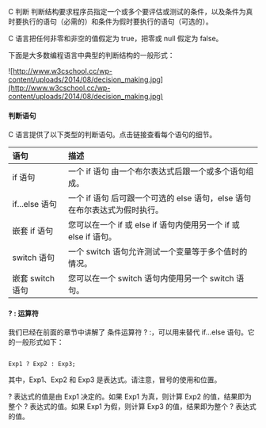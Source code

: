  C 判断
  判断结构要求程序员指定一个或多个要评估或测试的条件，以及条件为真时要执行的语句（必需的）和条件为假时要执行的语句（可选的）。

 C 语言把任何非零和非空的值假定为 true，把零或 null 假定为 false。

 下面是大多数编程语言中典型的判断结构的一般形式：

 ![http://www.w3cschool.cc/wp-content/uploads/2014/08/decision_making.jpg](http://www.w3cschool.cc/wp-content/uploads/2014/08/decision_making.jpg)


 
#### 判断语句

 C 语言提供了以下类型的判断语句。点击链接查看每个语句的细节。

 

|语句|描述|
|:--|:--|
|if 语句|一个 if 语句 由一个布尔表达式后跟一个或多个语句组成。|
|if...else 语句|一个 if 语句 后可跟一个可选的 else 语句，else 语句在布尔表达式为假时执行。|
|嵌套 if 语句|您可以在一个 if 或 else if 语句内使用另一个 if 或 else if 语句。|
|switch 语句|一个 switch 语句允许测试一个变量等于多个值时的情况。|
|嵌套 switch 语句|您可以在一个 switch 语句内使用另一个 switch  语句。|




#### ? : 运算符

 我们已经在前面的章节中讲解了 条件运算符 ? :，可以用来替代 if...else 语句。它的一般形式如下：

 
```

Exp1 ? Exp2 : Exp3;

```
 其中，Exp1、Exp2 和 Exp3 是表达式。请注意，冒号的使用和位置。

 ? 表达式的值是由 Exp1 决定的。如果 Exp1 为真，则计算 Exp2 的值，结果即为整个 ? 表达式的值。如果 Exp1 为假，则计算 Exp3 的值，结果即为整个 ? 表达式的值。

 

